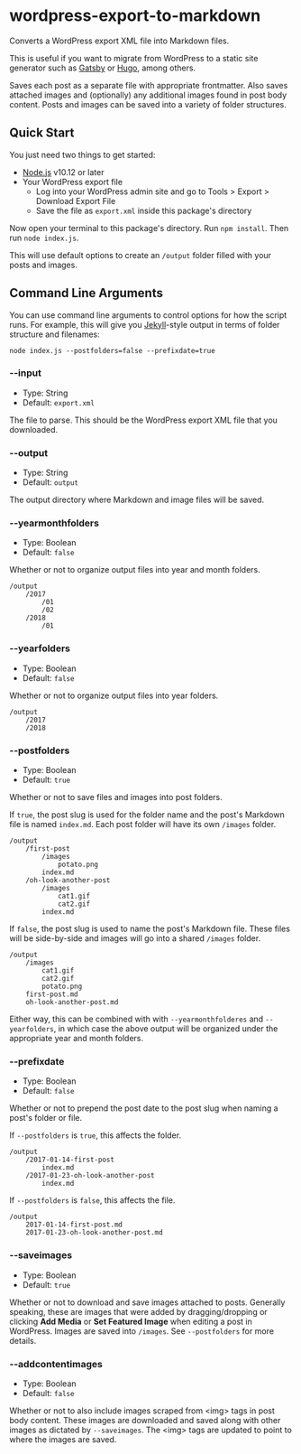 # wordpress-export-to-markdown

Converts a WordPress export XML file into Markdown files.

This is useful if you want to migrate from WordPress to a static site generator such as [Gatsby](https://www.gatsbyjs.org/) or [Hugo](https://gohugo.io/), among others.

Saves each post as a separate file with appropriate frontmatter. Also saves attached images and (optionally) any additional images found in post body content. Posts and images can be saved into a variety of folder structures.

## Quick Start

You just need two things to get started:
- [Node.js](https://nodejs.org/) v10.12 or later
- Your WordPress export file
  - Log into your WordPress admin site and go to Tools &gt; Export &gt; Download Export File
  - Save the file as `export.xml` inside this package's directory

Now open your terminal to this package's directory. Run `npm install`. Then run `node index.js`.

This will use default options to create an `/output` folder filled with your posts and images.

## Command Line Arguments

You can use command line arguments to control options for how the script runs. For example, this will give you [Jekyll](https://jekyllrb.com/)-style output in terms of folder structure and filenames:

```
node index.js --postfolders=false --prefixdate=true
```

### --input

- Type: String
- Default: `export.xml`

The file to parse. This should be the WordPress export XML file that you downloaded.

### --output

- Type: String
- Default: `output`

The output directory where Markdown and image files will be saved.

### --yearmonthfolders

- Type: Boolean
- Default: `false`

Whether or not to organize output files into year and month folders.

    /output
        /2017
            /01
            /02
        /2018
            /01

### --yearfolders

- Type: Boolean
- Default: `false`

Whether or not to organize output files into year folders.

    /output
        /2017
        /2018

### --postfolders

- Type: Boolean
- Default: `true`

Whether or not to save files and images into post folders.

If `true`, the post slug is used for the folder name and the post's Markdown file is named `index.md`. Each post folder will have its own `/images` folder.

    /output
        /first-post
            /images
                potato.png
            index.md
        /oh-look-another-post
            /images
                cat1.gif
                cat2.gif
            index.md

If `false`, the post slug is used to name the post's Markdown file. These files will be side-by-side and images will go into a shared `/images` folder.

    /output
        /images
            cat1.gif
            cat2.gif
            potato.png
        first-post.md
        oh-look-another-post.md

Either way, this can be combined with with `--yearmonthfolderes` and `--yearfolders`, in which case the above output will be organized under the appropriate year and month folders.

### --prefixdate

- Type: Boolean
- Default: `false`

Whether or not to prepend the post date to the post slug when naming a post's folder or file.

If `--postfolders` is `true`, this affects the folder.

    /output
        /2017-01-14-first-post
            index.md
        /2017-01-23-oh-look-another-post
            index.md

If `--postfolders` is `false`, this affects the file.

    /output
        2017-01-14-first-post.md
        2017-01-23-oh-look-another-post.md

### --saveimages

- Type: Boolean
- Default: `true`

Whether or not to download and save images attached to posts. Generally speaking, these are images that were added by dragging/dropping or clicking **Add Media** or **Set Featured Image** when editing a post in WordPress. Images are saved into `/images`. See `--postfolders` for more details.

### --addcontentimages

- Type: Boolean
- Default: `false`

Whether or not to also include images scraped from &lt;img&gt; tags in post body content. These images are downloaded and saved along with other images as dictated by `--saveimages`. The &lt;img&gt; tags are updated to point to where the images are saved.
